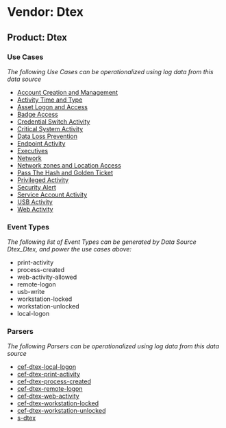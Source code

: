 Vendor: Dtex
============
Product: Dtex
-------------

### Use Cases

_The following Use Cases can be operationalized using log data from this data source_

* [Account Creation and Management](../UseCases/usecase_account_creation_and_management.md)
* [Activity Time  and Type](../UseCases/usecase_activity_time__and_type.md)
* [Asset Logon and Access](../UseCases/usecase_asset_logon_and_access.md)
* [Badge Access](../UseCases/usecase_badge_access.md)
* [Credential Switch Activity](../UseCases/usecase_credential_switch_activity.md)
* [Critical System Activity](../UseCases/usecase_critical_system_activity.md)
* [Data Loss Prevention](../UseCases/usecase_data_loss_prevention.md)
* [Endpoint Activity](../UseCases/usecase_endpoint_activity.md)
* [Executives](../UseCases/usecase_executives.md)
* [Network](../UseCases/usecase_network.md)
* [Network zones and Location Access](../UseCases/usecase_network_zones_and_location_access.md)
* [Pass The Hash and Golden Ticket](../UseCases/usecase_pass_the_hash_and_golden_ticket.md)
* [Privileged Activity](../UseCases/usecase_privileged_activity.md)
* [Security Alert](../UseCases/usecase_security_alert.md)
* [Service Account Activity](../UseCases/usecase_service_account_activity.md)
* [USB Activity](../UseCases/usecase_usb_activity.md)
* [Web Activity](../UseCases/usecase_web_activity.md)


### Event Types

_The following list of Event Types can be generated by Data Source Dtex_Dtex, and power the use cases above:_

- print-activity
- process-created
- web-activity-allowed
- remote-logon
- usb-write
- workstation-locked
- workstation-unlocked
- local-logon


### Parsers

_The following Parsers can be operationalized using log data from this data source_

* [cef-dtex-local-logon](../Parsers/parserContent_cef-dtex-local-logon.md)
* [cef-dtex-print-activity](../Parsers/parserContent_cef-dtex-print-activity.md)
* [cef-dtex-process-created](../Parsers/parserContent_cef-dtex-process-created.md)
* [cef-dtex-remote-logon](../Parsers/parserContent_cef-dtex-remote-logon.md)
* [cef-dtex-web-activity](../Parsers/parserContent_cef-dtex-web-activity.md)
* [cef-dtex-workstation-locked](../Parsers/parserContent_cef-dtex-workstation-locked.md)
* [cef-dtex-workstation-unlocked](../Parsers/parserContent_cef-dtex-workstation-unlocked.md)
* [s-dtex](../Parsers/parserContent_s-dtex.md)
